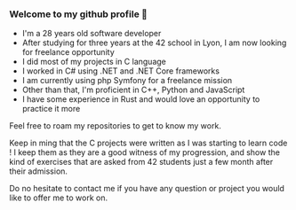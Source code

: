 ### Welcome to my github profile 👋

- I'm a 28 years old software developer
- After studying for three years at the 42 school in Lyon, I am now looking for freelance opportunity
- I did most of my projects in C language
- I worked in C# using .NET and .NET Core frameworks
- I am currently using php Symfony for a freelance mission
- Other than that, I'm proficient in C++, Python and JavaScript
- I have some experience in Rust and would love an opportunity to practice it more


Feel free to roam my repositories to get to know my work. 

Keep in ming that the C projects were written as I was starting to learn code ! I keep them as they are a good witness of my progression, and show the kind of exercises that are asked from 42 students just a few month after their admission.

Do no hesitate to contact me if you have any question or project you would like to offer me to work on.
